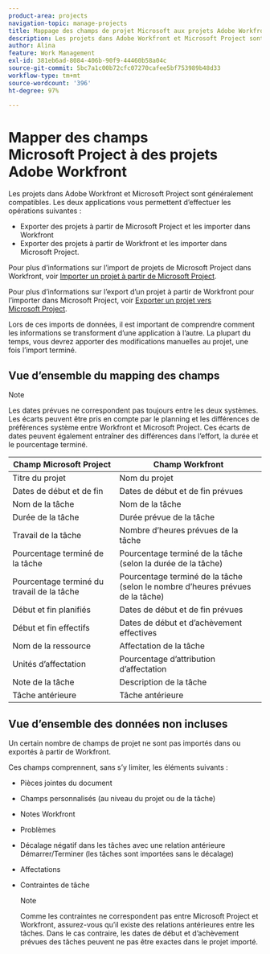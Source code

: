 ```yaml
---
product-area: projects
navigation-topic: manage-projects
title: Mappage des champs de projet Microsoft aux projets Adobe Workfront
description: Les projets dans Adobe Workfront et Microsoft Project sont généralement compatibles. Cet article décrit comment les champs de projet les plus courants des deux applications se mappent les uns aux autres.
author: Alina
feature: Work Management
exl-id: 381eb6ad-8084-406b-90f9-44460b58a04c
source-git-commit: 5bc7a1c00b72cfc07270cafee5bf753989b48d33
workflow-type: tm+mt
source-wordcount: '396'
ht-degree: 97%

---
```


# Mapper des champs Microsoft Project à des projets Adobe Workfront

Les projets dans Adobe Workfront et Microsoft Project sont généralement compatibles. Les deux applications vous permettent d’effectuer les opérations suivantes :

* Exporter des projets à partir de Microsoft Project et les importer dans Workfront
* Exporter des projets à partir de Workfront et les importer dans Microsoft Project. 

Pour plus d’informations sur l’import de projets de Microsoft Project dans Workfront, voir [Importer un projet à partir de Microsoft Project](../../../manage-work/projects/create-projects/import-project-from-ms-project.md).

Pour plus d’informations sur l’export d’un projet à partir de Workfront pour l’importer dans Microsoft Project, voir [Exporter un projet vers Microsoft Project](../../../manage-work/projects/manage-projects/export-project-to-ms-project.md).

Lors de ces imports de données, il est important de comprendre comment les informations se transforment d’une application à l’autre. La plupart du temps, vous devrez apporter des modifications manuelles au projet, une fois l’import terminé. 

## Vue d’ensemble du mapping des champs

>[!NOTE]
>
>Les dates prévues ne correspondent pas toujours entre les deux systèmes. Les écarts peuvent être pris en compte par le planning et les différences de préférences système entre Workfront et Microsoft Project. Ces écarts de dates peuvent également entraîner des différences dans l’effort, la durée et le pourcentage terminé.

| **Champ Microsoft Project** | **Champ Workfront** |
|---|---|
| Titre du projet | Nom du projet |
| Dates de début et de fin | Dates de début et de fin prévues |
| Nom de la tâche | Nom de la tâche |
| Durée de la tâche | Durée prévue de la tâche |
| Travail de la tâche | Nombre d’heures prévues de la tâche |
| Pourcentage terminé de la tâche | Pourcentage terminé de la tâche (selon la durée de la tâche) |
| Pourcentage terminé du travail de la tâche | Pourcentage terminé de la tâche (selon le nombre d’heures prévues de la tâche) |
| Début et fin planifiés | Dates de début et de fin prévues |
| Début et fin effectifs | Dates de début et d’achèvement effectives |
| Nom de la ressource | Affectation de la tâche |
| Unités d’affectation | Pourcentage d’attribution d’affectation |
| Note de la tâche | Description de la tâche |
| Tâche antérieure | Tâche antérieure |

## Vue d’ensemble des données non incluses

Un certain nombre de champs de projet ne sont pas importés dans ou exportés à partir de Workfront.

Ces champs comprennent, sans s’y limiter, les éléments suivants :

* Pièces jointes du document
* Champs personnalisés (au niveau du projet ou de la tâche)
* Notes Workfront
* Problèmes
* Décalage négatif dans les tâches avec une relation antérieure Démarrer/Terminer (les tâches sont importées sans le décalage)
* Affectations
* Contraintes de tâche

  >[!NOTE]
  >
  >Comme les contraintes ne correspondent pas entre Microsoft Project et Workfront, assurez-vous qu’il existe des relations antérieures entre les tâches. Dans le cas contraire, les dates de début et d’achèvement prévues des tâches peuvent ne pas être exactes dans le projet importé. 
